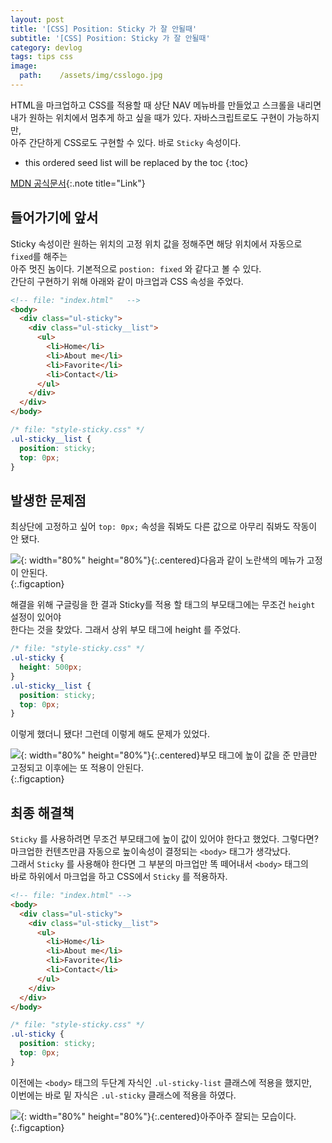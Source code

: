 ```yaml
---
layout: post
title: '[CSS] Position: Sticky 가 잘 안될때'
subtitle: '[CSS] Position: Sticky 가 잘 안될때'
category: devlog
tags: tips css
image:
  path:    /assets/img/csslogo.jpg
---
```


HTML을 마크업하고 CSS를 적용할 때 상단 NAV 메뉴바를 만들었고 스크롤을 내리면  
내가 원하는 위치에서 멈추게 하고 싶을 때가 있다. 자바스크립트로도 구현이 가능하지만,  
아주 간단하게 CSS로도 구현할 수 있다. 바로 `Sticky` 속성이다.

[mdn 공식문서]: (https://developer.mozilla.org/ko/docs/Web/CSS/position)

<!-- more -->

- this ordered seed list will be replaced by the toc 
  {:toc}  


[MDN 공식문서]{:.note title="Link"}

## 들어가기에 앞서

Sticky 속성이란 원하는 위치의 고정 위치 값을 정해주면 해당 위치에서 자동으로 `fixed`를 해주는  
아주 멋진 놈이다. 기본적으로 `postion: fixed` 와 같다고 볼 수 있다.  
간단히 구현하기 위해 아래와 같이 마크업과 CSS 속성을 주었다.

```html
<!-- file: "index.html"   -->
<body>
  <div class="ul-sticky">
    <div class="ul-sticky__list">
      <ul>
        <li>Home</li>
        <li>About me</li>
        <li>Favorite</li>
        <li>Contact</li>
      </ul>
    </div>
  </div>
</body>
```

```css
/* file: "style-sticky.css" */
.ul-sticky__list {
  position: sticky;
  top: 0px;
}
```

## 발생한 문제점

최상단에 고정하고 싶어 `top: 0px;` 속성을 줘봐도 다른 값으로 아무리 줘봐도 작동이 안 됐다.

![](https://user-images.githubusercontent.com/95746551/151108838-658d0805-a00f-4210-b0fe-b3bf69b6652f.gif){: width="80%" height="80%"}{:.centered}다음과 같이 노란색의 메뉴가 고정이 안된다.  
{:.figcaption}

해결을 위해 구글링을 한 결과 Sticky를 적용 할 태그의 부모태그에는 무조건 `height` 설정이 있어야  
한다는 것을 찾았다. 그래서 상위 부모 태그에 height 를 주었다.

```css
/* file: "style-sticky.css" */
.ul-sticky {
  height: 500px;
}
.ul-sticky__list {
  position: sticky;
  top: 0px;
}
```

이렇게 했더니 됐다! 그런데 이렇게 해도 문제가 있었다.

![](https://user-images.githubusercontent.com/95746551/151110218-7d393ee8-c3af-40a6-9c58-c8f03b636a4e.gif){: width="80%" height="80%"}{:.centered}부모 태그에 높이 값을 준 만큼만 고정되고 이후에는 또 적용이 안된다.  
{:.figcaption}

## 최종 해결책

`Sticky` 를 사용하려면 무조건 부모태그에 높이 값이 있어야 한다고 했었다. 그렇다면?  
마크업한 컨텐츠만큼 자동으로 높이속성이 결정되는 `<body>` 태그가 생각났다.  
그래서 `Sticky` 를 사용해야 한다면 그 부분의 마크업만 똑 떼어내서 `<body>` 태그의  
바로 하위에서 마크업을 하고 CSS에서 `Sticky` 를 적용하자.

```html
<!-- file: "index.html" -->
<body>
  <div class="ul-sticky">
    <div class="ul-sticky__list">
      <ul>
        <li>Home</li>
        <li>About me</li>
        <li>Favorite</li>
        <li>Contact</li>
      </ul>
    </div>
  </div>
</body>
```

```css
/* file: "style-sticky.css" */
.ul-sticky {
  position: sticky;
  top: 0px;
}
```

이전에는 `<body>` 태그의 두단계 자식인 `.ul-sticky-list` 클래스에 적용을 했지만,  
이번에는 바로 밑 자식은 `.ul-sticky` 클래스에 적용을 하였다.

![](https://user-images.githubusercontent.com/95746551/151111081-7c7bbb82-5b6f-4793-8627-0a814c133678.gif){: width="80%" height="80%"}{:.centered}아주아주 잘되는 모습이다.  
{:.figcaption}
